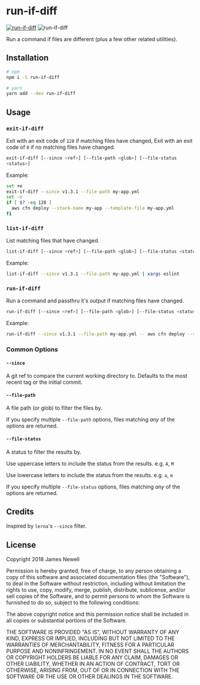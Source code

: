 # run-if-diff

[![run-if-diff](https://img.shields.io/npm/v/run-if-diff.svg)](https://www.npmjs.com/package/run-if-diff)
![run-if-diff](https://github.com/jameslnewell/run-if-diff/workflows/CI/badge.svg)

Run a command if files are different (plus a few other related utilities).

## Installation

```bash
# npm
npm i -S run-if-diff

# yarn
yarn add --dev run-if-diff
```

## Usage

### `exit-if-diff`

Exit with an exit code of `128` if matching files have changed, Exit with an exit code of `0` if no matching files have changed.

```bash
exit-if-diff [--since <ref>] [--file-path <glob>] [--file-status 
<status>]
```

Example:

```bash
set +e
exit-if-diff --since v1.3.1 --file-path my-app.yml
set -e
if [ $? -eq 128 ]
  aws cfn deploy --stack-name my-app --template-file my-app.yml
fi
```

### `list-if-diff`

List matching files that have changed.

```bash
list-if-diff [--since <ref>] [--file-path <glob>] [--file-status <status>]
```

Example:

```bash
list-if-diff --since v1.3.1 --file-path my-app.yml | xargs eslint
```

### `run-if-diff`

Run a command and passthru it's output if matching files have changed.

```bash
run-if-diff [--since <ref>] [--file-path <glob>] [--file-status <status>] -- <cmd>
```

Example:

```bash
run-if-diff --since v1.3.1 --file-path my-app.yml -- aws cfn deploy --stack-name my-app --template-file my-app.yml
```

### Common Options

#### `--since`

A git ref to compare the current working directory to. Defaults to the most recent tag or the initial commit.

#### `--file-path`

A file path (or glob) to filter the files by.

If you specify multiple `--file-path` options, files matching _any_ of the options are returned.

#### `--file-status`

A status to filter the results by.

Use uppercase letters to include the status from the results. e.g. `A`, `M`

Use lowercase letters to include the status from the results. e.g. `a`, `m` 

If you specify multiple `--file-status` options, files matching _any_ of the options are returned.

## Credits

Inspired by `lerna`'s `--since` filter.

## License

Copyright 2018 James Newell

Permission is hereby granted, free of charge, to any person obtaining a copy of this software and associated documentation files (the "Software"), to deal in the Software without restriction, including without limitation the rights to use, copy, modify, merge, publish, distribute, sublicense, and/or sell copies of the Software, and to permit persons to whom the Software is furnished to do so, subject to the following conditions:

The above copyright notice and this permission notice shall be included in all copies or substantial portions of the Software.

THE SOFTWARE IS PROVIDED "AS IS", WITHOUT WARRANTY OF ANY KIND, EXPRESS OR IMPLIED, INCLUDING BUT NOT LIMITED TO THE WARRANTIES OF MERCHANTABILITY, FITNESS FOR A PARTICULAR PURPOSE AND NONINFRINGEMENT. IN NO EVENT SHALL THE AUTHORS OR COPYRIGHT HOLDERS BE LIABLE FOR ANY CLAIM, DAMAGES OR OTHER LIABILITY, WHETHER IN AN ACTION OF CONTRACT, TORT OR OTHERWISE, ARISING FROM, OUT OF OR IN CONNECTION WITH THE SOFTWARE OR THE USE OR OTHER DEALINGS IN THE SOFTWARE.
